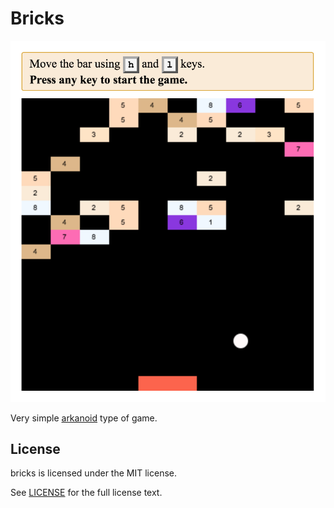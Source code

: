 # Bricks

![screenshot](./screenshot.png)

Very simple [arkanoid](https://en.wikipedia.org/wiki/Arkanoid) type of game.

## License

bricks is licensed under the MIT license.

See [LICENSE](./LICENSE) for the full license text.
